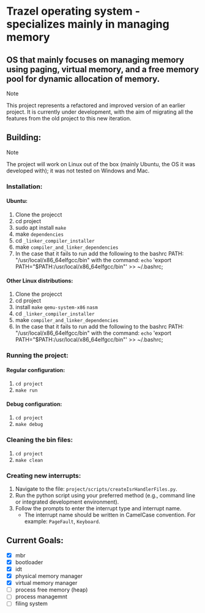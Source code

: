 # Trazel operating system - specializes mainly in managing memory

## OS that mainly focuses on managing memory using paging, virtual memory, and a free memory pool for dynamic allocation of memory.
> [!NOTE]
> This project represents a refactored and improved version of an earlier project. It is currently under development, with the aim of migrating all the features from the old project to this new iteration.

## Building:
> [!NOTE]
> The project will work on Linux out of the box (mainly Ubuntu, the OS it was developed with); it was not tested on Windows and Mac.

### Installation:

#### Ubuntu:
1. Clone the projecct
2. cd project
3. sudo apt install `make`
4. make `dependencies`
5. cd `_linker_compiler_installer`
6. make `compiler_and_linker_dependencies`
7. In the case that it fails to run add the following to the bashrc PATH: "/usr/local/x86_64elfgcc/bin" with the command:
`echo` 'export PATH="$PATH:/usr/local/x86_64elfgcc/bin"' >> ~/.bashrc;

#### Other Linux distributions:
1. Clone the projecct
2. cd project
3. install `make` `qemu-system-x86` `nasm`
4. cd `_linker_compiler_installer`
5. make `compiler_and_linker_dependencies`
6. In the case that it fails to run add the following to the bashrc PATH: "/usr/local/x86_64elfgcc/bin" with the command:
`echo` 'export PATH="$PATH:/usr/local/x86_64elfgcc/bin"' >> ~/.bashrc;

### Running the project:
#### Regular configuration:
1. `cd project`
2. `make run`
#### Debug configuration:
1. `cd project`
2. `make debug`

### Cleaning the bin files:
1. `cd project`
2. `make clean`

### Creating new interrupts:
1. Navigate to the file: `project/scripts/createIsrHandlerFiles.py`.
2. Run the python script using your preferred method (e.g., command line or integrated development environment).
3. Follow the prompts to enter the interrupt type and interrupt name.
    - The interrupt name should be written in CamelCase convention. For example: `PageFault`, `Keyboard`.

## Current Goals:
- [x] mbr
- [x] bootloader
- [x] idt
- [x] physical memory manager
- [x] virtual memory manager
- [ ] process free memory (heap)
- [ ] process managemnt
- [ ] filing system